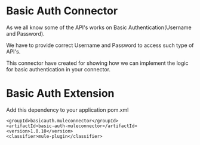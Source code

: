 # Basic Auth Connector
As we all know some of the API's works on Basic Authentication(Username and Password).

We have to provide correct Username and Password to access such type of API's.

This connector have created for showing how we can implement the logic for basic authentication in your connector.  

# Basic Auth Extension

Add this dependency to your application pom.xml

```
<groupId>basicauth.muleconnector</groupId>
<artifactId>basic-auth-muleconnector</artifactId>
<version>1.0.10</version>
<classifier>mule-plugin</classifier>
```
